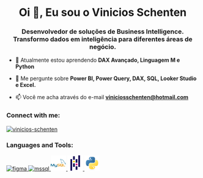 <h1 align="center">Oi 👋, Eu sou o Vinicios Schenten</h1>
<h3 align="center">Desenvolvedor de soluções de Business Intelligence. Transformo dados em inteligência para diferentes áreas de negócio.</h3>

- 🌱 Atualmente estou aprendendo **DAX Avançado, Linguagem M e Python**

- 💬 Me pergunte sobre **Power BI, Power Query, DAX, SQL, Looker Studio e Excel.**

- 📫 Você me acha através do e-mail **viniciosschenten@hotmail.com**

<h3 align="left">Connect with me:</h3>
<p align="left">
<a href="https://linkedin.com/in/vinicios-schenten" target="blank"><img align="center" src="https://raw.githubusercontent.com/rahuldkjain/github-profile-readme-generator/master/src/images/icons/Social/linked-in-alt.svg" alt="vinicios-schenten" height="30" width="40" /></a>
</p>

<h3 align="left">Languages and Tools:</h3>
<p align="left"> <a href="https://www.figma.com/" target="_blank" rel="noreferrer"> <img src="https://www.vectorlogo.zone/logos/figma/figma-icon.svg" alt="figma" width="40" height="40"/> </a> <a href="https://www.microsoft.com/en-us/sql-server" target="_blank" rel="noreferrer"> <img src="https://www.svgrepo.com/show/303229/microsoft-sql-server-logo.svg" alt="mssql" width="40" height="40"/> </a> <a href="https://www.mysql.com/" target="_blank" rel="noreferrer"> <img src="https://raw.githubusercontent.com/devicons/devicon/master/icons/mysql/mysql-original-wordmark.svg" alt="mysql" width="40" height="40"/> </a> <a href="https://pandas.pydata.org/" target="_blank" rel="noreferrer"> <img src="https://raw.githubusercontent.com/devicons/devicon/2ae2a900d2f041da66e950e4d48052658d850630/icons/pandas/pandas-original.svg" alt="pandas" width="40" height="40"/> </a> <a href="https://www.python.org" target="_blank" rel="noreferrer"> <img src="https://raw.githubusercontent.com/devicons/devicon/master/icons/python/python-original.svg" alt="python" width="40" height="40"/> </a> </p>
